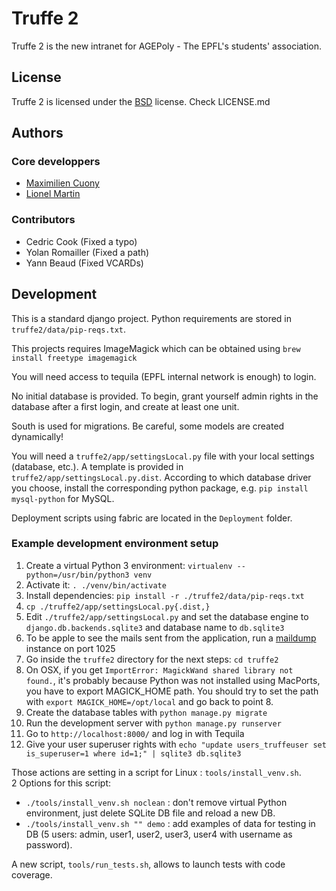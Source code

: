 Truffe 2
========

Truffe 2 is the new intranet for AGEPoly - The EPFL's students' association.

## License

Truffe 2 is licensed under the [BSD](http://opensource.org/licenses/BSD-2-Clause) license. Check LICENSE.md

## Authors

### Core developpers

* [Maximilien Cuony](https://github.com/the-glu)
* [Lionel Martin](https://github.com/lionel-martin)

### Contributors

* Cedric Cook (Fixed a typo)
* Yolan Romailler (Fixed a path)
* Yann Beaud (Fixed VCARDs)

## Development

This is a standard django project. Python requirements are stored in `truffe2/data/pip-reqs.txt`.

This projects requires ImageMagick which can be obtained using `brew install freetype imagemagick`

You will need access to tequila (EPFL internal network is enough) to login.

No initial database is provided. To begin, grant yourself admin rights in the database after a first login, and create at least one unit.

South is used for migrations. Be careful, some models are created dynamically!

You will need a `truffe2/app/settingsLocal.py` file with your local settings (database, etc.). A template is provided in `truffe2/app/settingsLocal.py.dist`. According to which database driver you choose, install the corresponding python package, e.g. `pip install mysql-python` for MySQL.

Deployment scripts using fabric are located in the `Deployment` folder.

### Example development environment setup

1. Create a virtual Python 3 environment: `virtualenv --python=/usr/bin/python3 venv`
2. Activate it: `. ./venv/bin/activate`
3. Install dependencies: `pip install -r ./truffe2/data/pip-reqs.txt`
4. `cp ./truffe2/app/settingsLocal.py{.dist,}`
5. Edit `./truffe2/app/settingsLocal.py` and set the database engine to `django.db.backends.sqlite3` and database name to `db.sqlite3`
6. To be apple to see the mails sent from the application, run a [maildump](https://pypi.python.org/pypi/maildump) instance on port 1025
7. Go inside the `truffe2` directory for the next steps: `cd truffe2`
8. On OSX, if you get `ImportError: MagickWand shared library not found.`, it's probably because Python was not installed using MacPorts, you have to export MAGICK_HOME path. You should try to set the path with `export MAGICK_HOME=/opt/local` and go back to point 8.
9. Create the database tables with `python manage.py migrate`
10. Run the development server with `python manage.py runserver`
11. Go to `http://localhost:8000/` and log in with Tequila
12. Give your user superuser rights with `echo "update users_truffeuser set is_superuser=1 where id=1;" | sqlite3 db.sqlite3`

Those actions are setting in a script for Linux : `tools/install_venv.sh`.  
2 Options for this script:
 - `./tools/install_venv.sh noclean` : don't remove virtual Python environment, just delete SQLite DB file and reload a new DB.  
 - `./tools/install_venv.sh "" demo` : add examples of data for testing in DB (5 users: admin, user1, user2, user3, user4 with username as password).  

A new script, `tools/run_tests.sh`, allows to launch tests with code coverage.  
